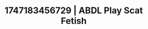 ---
categories:
- BDSM whisper
- Femme domination
- Cosmic sensuality
- Mindful sex
- Body positivity
image: /assets/images/1747183456729.jpg
layout: post
seo:
  description: Featured content with exclusive ABDL Play, Scat Fetish. HD images available.
  keywords: ABDL Play, Scat Fetish
  og_image: /assets/images/1747183456729.jpg
  schema_type: VisualArtwork
tags:
- '#1747183456729'
- Scat Fetish
- ABDL Play
title: 1747183456729 | ABDL Play Scat Fetish
---